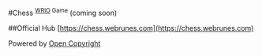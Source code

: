#Chess <sup>[WRIO](http://wr.io) Game</sup>
(coming soon)

##Official Hub
[https://chess.webrunes.com](https://chess.webrunes.com)

Powered by [Open Copyright](http://opencopyright.webrunes.com)
